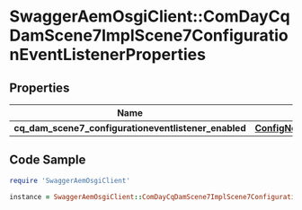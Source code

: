 # SwaggerAemOsgiClient::ComDayCqDamScene7ImplScene7ConfigurationEventListenerProperties

## Properties

Name | Type | Description | Notes
------------ | ------------- | ------------- | -------------
**cq_dam_scene7_configurationeventlistener_enabled** | [**ConfigNodePropertyBoolean**](ConfigNodePropertyBoolean.md) |  | [optional] 

## Code Sample

```ruby
require 'SwaggerAemOsgiClient'

instance = SwaggerAemOsgiClient::ComDayCqDamScene7ImplScene7ConfigurationEventListenerProperties.new(cq_dam_scene7_configurationeventlistener_enabled: null)
```


